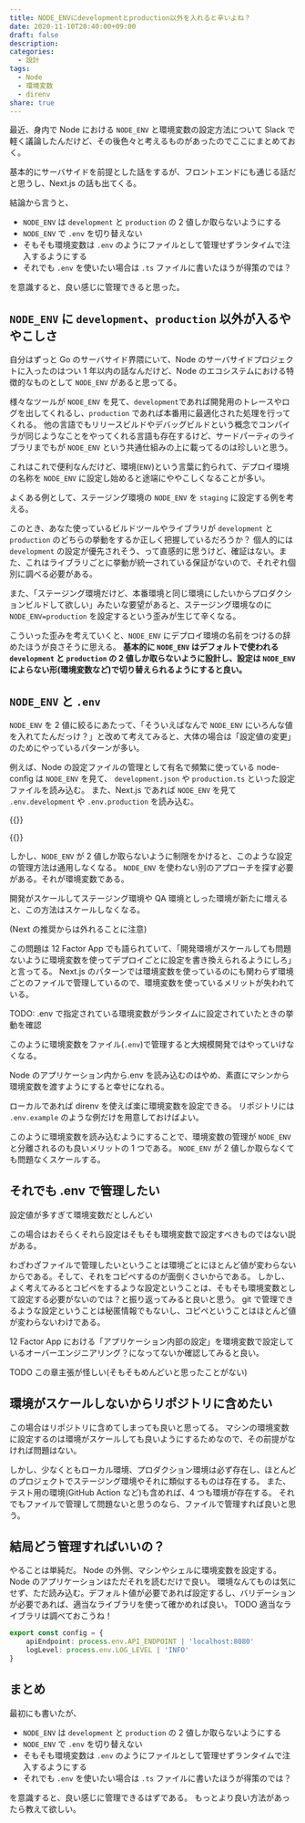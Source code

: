 ```yaml
---
title: NODE_ENVにdevelopmentとproduction以外を入れると辛いよね？
date: 2020-11-10T20:40:00+09:00
draft: false
description:
categories:
  - 設計
tags:
  - Node
  - 環境変数
  - direnv
share: true
---
```


最近、身内で Node における `NODE_ENV` と環境変数の設定方法について Slack で軽く議論したんだけど、その後色々と考えるものがあったのでここにまとめておく。

基本的にサーバサイドを前提とした話をするが、フロントエンドにも通じる話だと思うし、Next.js の話も出てくる。

結論から言うと、

- `NODE_ENV` は `development` と `production` の 2 値しか取らないようにする
- `NODE_ENV` で `.env` を切り替えない
- そもそも環境変数は `.env` のようにファイルとして管理せずランタイムで注入するようにする
- それでも `.env` を使いたい場合は `.ts` ファイルに書いたほうが得策のでは？

を意識すると、良い感じに管理できると思った。

<!--more-->

## `NODE_ENV` に `development`、`production` 以外が入るややこしさ

自分はずっと Go のサーバサイド界隈にいて、Node のサーバサイドプロジェクトに入ったのはつい 1 年以内の話なんだけど、Node のエコシステムにおける特徴的なものとして `NODE_ENV` があると思ってる。

様々なツールが `NODE_ENV` を見て、`development`であれば開発用のトレースやログを出してくれるし、`production` であれば本番用に最適化された処理を行ってくれる。
他の言語でもリリースビルドやデバッグビルドという概念でコンパイラが同じようなことをやってくれる言語も存在するけど、サードパーティのライブラリまでもが `NODE_ENV` という共通仕組みの上に載ってるのは珍しいと思う。

これはこれで便利なんだけど、環境(`ENV`)という言葉に釣られて、デプロイ環境の名称を `NODE_ENV` に設定し始めると途端にややこしくなることが多い。

よくある例として、ステージング環境の `NODE_ENV` を `staging` に設定する例を考える。

このとき、あなた使っているビルドツールやライブラリが `development` と `production` のどちらの挙動をするか正しく把握しているだろうか？
個人的には `development` の設定が優先されそう、って直感的に思うけど、確証はない。また、これはライブラリごとに挙動が統一されている保証がないので、それぞれ個別に調べる必要がある。

また、「ステージング環境だけど、本番環境と同じ環境にしたいからプロダクションビルドして欲しい」みたいな要望があると、ステージング環境なのに `NODE_ENV=production` を設定するという歪みが生じて辛くなる。

こういった歪みを考えていくと、`NODE_ENV` にデプロイ環境の名前をつけるの辞めたほうが良さそうに思える。 **基本的に `NODE_ENV` はデフォルトで使われる `development` と `production` の 2 値しか取らないように設計し、設定は `NODE_ENV` によらない形(環境変数など)で切り替えられるようにすると良い。**

## `NODE_ENV` と `.env`

`NODE_ENV` を 2 値に絞るにあたって、「そういえばなんで `NODE_ENV` にいろんな値を入れてたんだっけ？」と改めて考えてみると、大体の場合は「設定値の変更」のためにやっているパターンが多い。

例えば、Node の設定ファイルの管理として有名で頻繁に使っている node-config は `NODE_ENV` を見て、 `development.json` や `production.ts` といった設定ファイルを読み込む。
また、Next.js であれば `NODE_ENV` を見て `.env.development` や `.env.production` を読み込む。

{{<ex-link url="https://github.com/lorenwest/node-config">}}

{{<ex-link url="https://nextjs.org/docs/basic-features/environment-variables" >}}

しかし、`NODE_ENV` が 2 値しか取らないように制限をかけると、このような設定の管理方法は通用しなくなる。 `NODE_ENV` を使わない別のアプローチを探す必要がある。それが環境変数である。

開発がスケールしてステージング環境や QA 環境としった環境が新たに増えると、この方法はスケールしなくなる。

(Next の推奨からは外れることに注意)

この問題は 12 Factor App でも語られていて、「開発環境がスケールしても問題ないように環境変数を使ってデプロイごとに設定を書き換えられるようにしろ」と言ってる。
Next.js のパターンでは環境変数を使っているのにも関わらず環境ごとのファイルで管理しているので、環境変数を使っているメリットが失われている。

TODO: .env で指定されている環境変数がランタイムに設定されていたときの挙動を確認

このように環境変数をファイル(`.env`)で管理すると大規模開発ではやっていけなくなる。

Node のアプリケーション内から.env を読み込むのはやめ、素直にマシンから環境変数を渡すようにすると幸せになれる。

ローカルであれば direnv を使えば楽に環境変数を設定できる。
リポジトリには `.env.example` のような例だけを用意しておけばよい。

このように環境変数を読み込むようにすることで、環境変数の管理が `NODE_ENV` と分離されるのも良いメリットの 1 つである。
`NODE_ENV` が 2 値しか取らなくても問題なくスケールする。

## それでも .env で管理したい

設定値が多すぎて環境変数だとしんどい

この場合はおそらくそれら設定はそもそも環境変数で設定すべきものではない説がある。

わざわざファイルで管理したいということは環境ごとにほとんど値が変わらないからである。そして、それをコピペするのが面倒くさいからである。
しかし、よく考えてみるとコピペをするような設定ということは、そもそも環境変数として設定する必要がないのでは？と振り返ってみると良いと思う。
git で管理できるような設定ということは秘匿情報でもないし、コピペということはほとんど値が変わらないわけである。

<!-- それならば、 `config.ts` のようなファイルでデフォルト値を管理すれば、型も付くし便利に扱える。 -->

12 Factor App における「アプリケーション内部の設定」を環境変数で設定しているオーバーエンジニアリング？になってないか確認してみると良い。

TODO この章主張が怪しい(そもそもめんどいと思ったことがない)

## 環境がスケールしないからリポジトリに含めたい

この場合はリポジトリに含めてしまっても良いと思ってる。
マシンの環境変数に設定するのは環境がスケールしても良いようにするためなので、その前提がなければ問題はない。

しかし、少なくともローカル環境、プロダクション環境は必ず存在し、ほとんどのプロジェクトでステージング環境やそれに類似するものは存在する。
また、テスト用の環境(GitHub Action など)も含めれば、4 つも環境が存在する。
それでもファイルで管理して問題ないと思うのなら、ファイルで管理すれば良いと思う。

## 結局どう管理すればいいの？

やることは単純だ。
Node の外側、マシンやシェルに環境変数を設定する。Node のアプリケーションはただそれを読むだけで良い。
環境なんてものは気にせず、ただ読み込む。デフォルト値が必要であれば設定するし、バリデーションが必要であれば、適当なライブラリを使って確かめれば良い。
TODO 適当なライブラリは調べておこうね！

```typescript
export const config = {
	apiEndpoint: process.env.API_ENDPOINT | 'localhost:8080'
	logLevel: process.env.LOG_LEVEL | 'INFO'
}
```

## まとめ

最初にも書いたが、

- `NODE_ENV` は `development` と `production` の 2 値しか取らないようにする
- `NODE_ENV` で `.env` を切り替えない
- そもそも環境変数は `.env` のようにファイルとして管理せずランタイムで注入するようにする
- それでも `.env` を使いたい場合は `.ts` ファイルに書いたほうが得策のでは？

を意識すると、良い感じに管理できるはずである。
もっとより良い方法があったら教えて欲しい。
